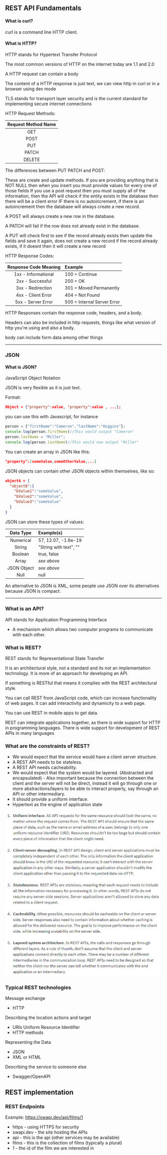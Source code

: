 ## REST API Fundamentals

#### What is curl?
curl is a command line HTTP client.

#### What is HTTP?
HTTP stands for Hypertext Transfer Protocol

The most common versions of HTTP on the internet today are 1.1 and 2.0

A HTTP request can contain a body

The content of a HTTP response is just text, we can view http in curl or in a browser using dev mode

TLS stands for transport layer security and is the current standard for implementing secure internet connections

HTTP Request Methods:

|Request Method Name|
|:---:|
|GET|
|POST|  
|PUT|
|PATCH|
|DELETE|

The differences between PUT PATCH and POST:

These are create and update methods.
If you are providing anything that is NOT NULL then when you insert you must provide values for every one of those fields
If you use a post request then you must supply all of the information, then the API will check if the entity exists in the database then there will be a client error IF there is no autoincrement, if there is an autoincrement then the database will always create a new record.

A POST will always create a new row in the database.

A PATCH will fail if the row does not already exist in the database.

A PUT will check first to see if the record already exists then update the fields and save it again, does not create a new record if the record already exists, if it doesnt then it will create a new record

HTTP Response Codes:

| Response Code Meaning | Example |
|:---:|:---|
|1xx - Informational| 100 = Continue|
|2xx - Successful| 200 = OK|
|3xx - Redirection| 301 = Moved Permanently|
|4xx - Client Error| 404 = Not Found|
|5xx - Server Error| 500 = Internal Server Error|

HTTP Responses contain the response code, headers, and a body.

Headers can also be included in http requests, things like what version of http you're using and also a body.

body can include form data among other things

___

### JSON

#### What is JSON?

JavaScript Object Notation

JSON is very flexible as it is just text.

Format:
```JSON
Object = {"property":value, "property":value , ...};
```
you can use this with Javascript, for instance

```JavaScript
person = {"firstName":"Cameron","lastName":"Higgins"};
console.log(person.firstName)//This would output "Cameron"
person.lastName = "Miller";
console.log(person.lastName)//This would now output "Miller"
```

You can create an array in JSON like this:
```JSON
"property":[someValue,someOtherValue,...]
```

JSON objects can contain other JSON objects within themselves, like so:

```JSON
objectA = {
  "objectB":{
    "bValue1":"someValue",
    "bValue2":"someValue",
    "bValue3":"someValue"
  }
}
```

JSON can store these types of values:

| Data Type | Example(s) |
| :---: | :--- |
|Numerical| 57, 12.07, -1.6e-19 |
|String| "String with text", "" |
|Boolean| true, false |
|Array| *see above* |
|JSON Object| *see above* |
|Null| null|

An alternative to JSON is XML, some people use JSON over its alternatives because JSON is compact.

___

### What is an API?

API stands for Application Programming Interface
 - A mechanism which allows two computer programs to communicate with each other.

### What is REST?

REST stands for Representational State Transfer

It is an architectural style, not a standard and its not an implementation technology. It is more of an approach for developing an API.

If something is RESTful that means it complies with the REST architectural style.

You can call REST from JavaScript code, which can increase functionality of web pages. It can add interactivity and dynamicity to a web page.

You can use REST in mobile apps to get data.

REST can integrate applications together, as there is wide support for HTTP in programming languages.
There is wide support for development of REST APIs in many languages

### What are the constraints of REST?

- We would expect that the service would have a client server structure.
- A REST API needs to be stateless.
- A REST API needs cacheability.
- We would expect that the system would be layered. (Abstracted and encapsulated) - Also important because the connection between the client and the server will not be direct, instead it will go through one or more abstractions/layers to be able to interact properly, say through an API or other intermediary.
- It should provide a uniform interface.
- Hypertext as the engine of application state

![REST.png](REST.png)

### Typical REST technologies

Message exchange
 - HTTP

Describing the location actions and target
 - URIs Uniform Resource Identifier
 - HTTP methods

Representing the Data
 - JSON
 - XML or HTML

Describing the service to someone else
 - Swagger/OpenAPI

## REST implementation

### REST Endpoints

Example: https://swapi.dev/api/films/1

- https - using HTTPS for security
- swapi.dev - the site hosting the APIs
- api - this is the api (other services may be available)
- films - this is the collection of films (typically a plural)
- 1 - the id of the film we are interested in
